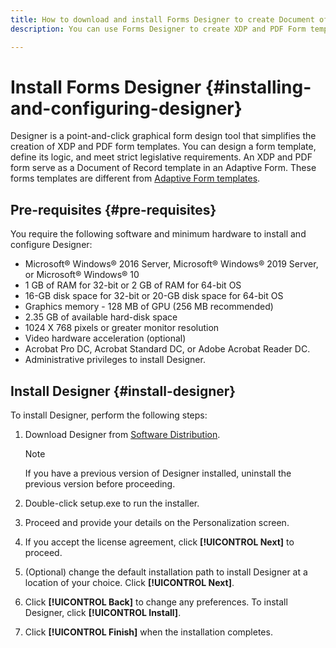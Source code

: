 ```yaml
---
title: How to download and install Forms Designer to create Document of Record templates?  
description: You can use Forms Designer to create XDP and PDF Form templates which serve as a template for a Document of Record. Designer is available with the AEM Forms license. 

---
```


# Install Forms Designer {#installing-and-configuring-designer}

Designer is a point-and-click graphical form design tool that simplifies the creation of XDP and PDF form templates. You can design a form template, define its logic, and meet strict legislative requirements. An XDP and PDF form serve as a Document of Record template in an Adaptive Form. These forms templates are different from [Adaptive Form templates](template-editor.md).

## Pre-requisites {#pre-requisites}

You require the following software and minimum hardware to install and configure Designer:

* Microsoft® Windows® 2016 Server, Microsoft® Windows® 2019 Server, or Microsoft® Windows® 10
* 1 GB of RAM for 32-bit or 2 GB of RAM for 64-bit OS
* 16-GB disk space for 32-bit or 20-GB disk space for 64-bit OS
* Graphics memory - 128 MB of GPU (256 MB recommended)
* 2.35 GB of available hard-disk space
* 1024 X 768 pixels or greater monitor resolution
* Video hardware acceleration (optional)
* Acrobat Pro DC, Acrobat Standard DC, or Adobe Acrobat Reader DC.
* Administrative privileges to install Designer.

## Install Designer {#install-designer}

To install Designer, perform the following steps:

1. Download Designer from [Software Distribution](https://experience.adobe.com/downloads).

   >[!NOTE]
   >
   >If you have a previous version of Designer installed, uninstall the previous version before proceeding.

1. Double-click setup.exe to run the installer.
1. Proceed and provide your details on the Personalization screen.
1. If you accept the license agreement, click **[!UICONTROL Next]** to proceed.
1. (Optional) change the default installation path to install Designer at a location of your choice. Click **[!UICONTROL Next]**.
1. Click **[!UICONTROL Back]** to change any preferences. To install Designer, click **[!UICONTROL Install]**.
1. Click **[!UICONTROL Finish]** when the installation completes.
